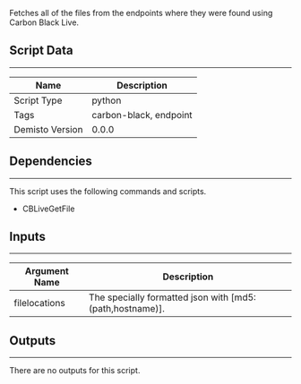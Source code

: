 Fetches all of the files from the endpoints where they were found using Carbon Black Live.

## Script Data
---

| **Name** | **Description** |
| --- | --- |
| Script Type | python |
| Tags | carbon-black, endpoint |
| Demisto Version | 0.0.0 |

## Dependencies
---
This script uses the following commands and scripts.
* CBLiveGetFile

## Inputs
---

| **Argument Name** | **Description** |
| --- | --- |
| filelocations | The specially formatted json with [md5: (path,hostname)]. |

## Outputs
---
There are no outputs for this script.
